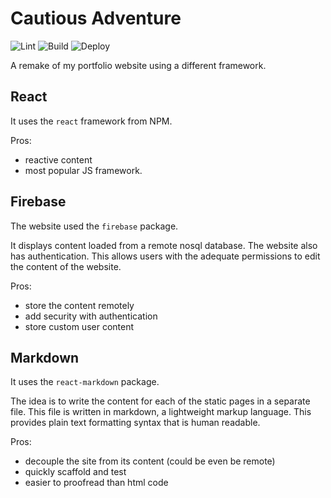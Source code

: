# Cautious Adventure

![Lint](https://github.com/woodRock/woodrock.github.io/workflows/Lint/badge.svg)
![Build](https://github.com/woodRock/woodrock.github.io/workflows/Build/badge.svg)
![Deploy](https://github.com/woodRock/woodrock.github.io/workflows/Deploy/badge.svg)

A remake of my portfolio website using a different framework.

## React

It uses the `react` framework from NPM.

Pros:

-   reactive content
-   most popular JS framework.

## Firebase

The website used the `firebase` package.

It displays content loaded from a remote nosql database. The website also has authentication. This allows users with the adequate permissions to edit the content of the website.

Pros:

-   store the content remotely
-   add security with authentication
-   store custom user content

## Markdown

It uses the `react-markdown` package.

The idea is to write the content for each of the static pages in a separate file. This file is written in markdown, a lightweight markup language. This provides plain text formatting syntax that is human readable.

Pros:

-   decouple the site from its content (could be even be remote)
-   quickly scaffold and test
-   easier to proofread than html code
